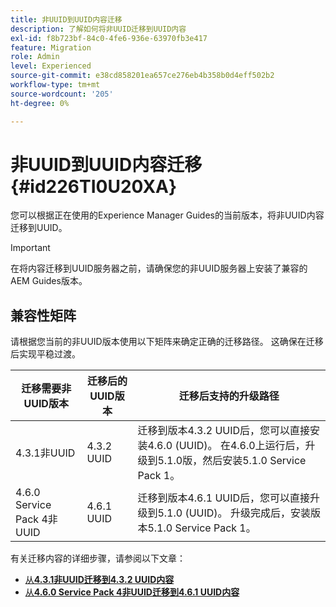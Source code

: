 ```yaml
---
title: 非UUID到UUID内容迁移
description: 了解如何将非UUID迁移到UUID内容
exl-id: f8b723bf-84c0-4fe6-936e-63970fb3e417
feature: Migration
role: Admin
level: Experienced
source-git-commit: e38cd858201ea657ce276eb4b358b0d4eff502b2
workflow-type: tm+mt
source-wordcount: '205'
ht-degree: 0%

---
```


# 非UUID到UUID内容迁移 {#id226TI0U20XA}


您可以根据正在使用的Experience Manager Guides的当前版本，将非UUID内容迁移到UUID。

>[!IMPORTANT]
>
> 在将内容迁移到UUID服务器之前，请确保您的非UUID服务器上安装了兼容的AEM Guides版本。

## 兼容性矩阵

请根据您当前的非UUID版本使用以下矩阵来确定正确的迁移路径。 这确保在迁移后实现平稳过渡。

| 迁移需要非UUID版本 | 迁移后的UUID版本 | 迁移后支持的升级路径 |
|---|---|---|
| 4.3.1非UUID | 4.3.2 UUID | 迁移到版本4.3.2 UUID后，您可以直接安装4.6.0 (UUID)。 在4.6.0上运行后，升级到5.1.0版，然后安装5.1.0 Service Pack 1。 |
| 4.6.0 Service Pack 4非UUID | 4.6.1 UUID | 迁移到版本4.6.1 UUID后，您可以直接升级到5.1.0 (UUID)。 升级完成后，安装版本5.1.0 Service Pack 1。 |

有关迁移内容的详细步骤，请参阅以下文章：

- [从**4.3.1非UUID迁移到4.3.2 UUID内容**](./migrate-non-uuid-4-3.md)
- [从**4.6.0 Service Pack 4非UUID迁移到4.6.1 UUID内容**](./migrate-non-uuid-uuid-4-6.md)




